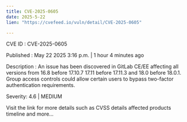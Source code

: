 ```yaml
---
title: CVE-2025-0605
date: 2025-5-22
lien: "https://cvefeed.io/vuln/detail/CVE-2025-0605"

---
```


CVE ID : CVE-2025-0605

Published :  May 22
2025
3:16 p.m. | 1 hour
4 minutes ago

Description : An issue has been discovered in GitLab CE/EE affecting all versions from 16.8 before 17.10.7
17.11 before 17.11.3
and 18.0 before 18.0.1. Group access controls could allow certain users to bypass two-factor authentication requirements.

Severity: 4.6 | MEDIUM

Visit the link for more details
such as CVSS details
affected products
timeline
and more...
